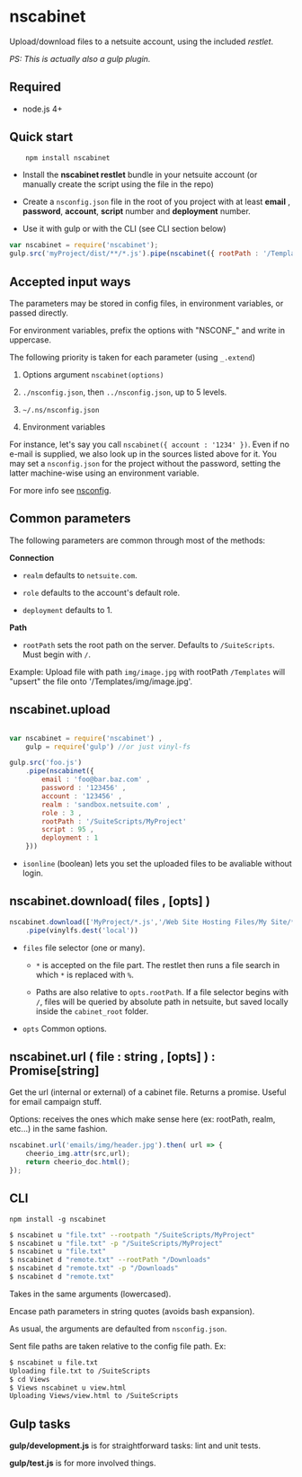 # nscabinet

Upload/download files to a netsuite account, using the included _restlet_.

_PS: This is actually also a gulp plugin._

## Required

 * node.js 4+

## Quick start
```bash
    npm install nscabinet
```
  - Install the __nscabinet restlet__ bundle in your netsuite account (or manually create the script using the file in the repo)

  - Create a `nsconfig.json` file in the root of you project with at least __email__ , __password__, __account__, __script__ number and __deployment__ number.

  - Use it with gulp or with the CLI (see CLI section below)
  
```javascript
var nscabinet = require('nscabinet');
gulp.src('myProject/dist/**/*.js').pipe(nscabinet({ rootPath : '/Templates' }));
```

## Accepted input ways

The parameters may be stored in config files, in environment variables, or passed directly.

For environment variables, prefix the options with "NSCONF_" and write in uppercase.

The following priority is taken for each parameter (using `_.extend`)

 1. Options argument `nscabinet(options)`

 2. `./nsconfig.json`, then `../nsconfig.json`, up to 5 levels.

 2. `~/.ns/nsconfig.json`

 3. Environment variables

For instance, let's say you call `nscabinet({ account : '1234' })`. Even if no e-mail is supplied, we also look up in the sources listed above for it. You may set a `nsconfig.json` for the project without the password, setting the latter machine-wise using an environment variable.

For more info see [nsconfig](https://github.com/suiteplus/nsconfig).

## Common parameters

The following parameters are common through most of the methods:

__Connection__

 * `realm` defaults to `netsuite.com`.

 * `role` defaults to the account's default role.

 * `deployment` defaults to 1.

__Path__

 * `rootPath` sets the root path on the server. Defaults to `/SuiteScripts`. Must begin with `/`.

Example: Upload file with path `img/image.jpg` with rootPath `/Templates` will "upsert" the file
onto '/Templates/img/image.jpg'.

## nscabinet.upload

```javascript

var nscabinet = require('nscabinet') ,
	gulp = require('gulp') //or just vinyl-fs

gulp.src('foo.js')
	.pipe(nscabinet({
		email : 'foo@bar.baz.com' ,
		password : '123456' ,
		account : '123456' ,
		realm : 'sandbox.netsuite.com' ,
		role : 3 ,
		rootPath : '/SuiteScripts/MyProject'
		script : 95 ,
		deployment : 1
	}))

```

 * `isonline` (boolean) lets you set the uploaded files to be avaliable
   without login.

## nscabinet.download( files , [opts] )

```javascript
nscabinet.download(['MyProject/*.js','/Web Site Hosting Files/My Site/*.html'])
	.pipe(vinylfs.dest('local'))

```

  * `files` file selector (one or many).
    
    * `*` is accepted on the file part. The restlet then runs a file search in which `*` is replaced with `%`.
    
    * Paths are also relative to `opts.rootPath`. If a file selector begins with `/`, files will be queried
      by absolute path in netsuite, but saved locally inside the `cabinet_root` folder.
  
  * `opts` Common options.


## nscabinet.url ( file : string , [opts] ) : Promise[string]

Get the url (internal or external) of a cabinet file. Returns a promise. 
Useful for email campaign stuff.

Options: receives the ones which make sense here (ex: rootPath, realm, etc...) in the
same fashion.

```javascript
nscabinet.url('emails/img/header.jpg').then( url => {
    cheerio_img.attr(src,url);
    return cheerio_doc.html();
});
```

## CLI

	npm install -g nscabinet

```bash
$ nscabinet u "file.txt" --rootpath "/SuiteScripts/MyProject"
$ nscabinet u "file.txt" -p "/SuiteScripts/MyProject"
$ nscabinet u "file.txt"
$ nscabinet d "remote.txt" --rootPath "/Downloads"
$ nscabinet d "remote.txt" -p "/Downloads"
$ nscabinet d "remote.txt"
```

Takes in the same arguments (lowercased).

Encase path parameters in string quotes (avoids bash expansion).

As usual, the arguments are defaulted from `nsconfig.json`.

Sent file paths are taken relative to the config file path. Ex:

```bash
$ nscabinet u file.txt
Uploading file.txt to /SuiteScripts
$ cd Views
$ Views nscabinet u view.html
Uploading Views/view.html to /SuiteScripts
```

## Gulp tasks

**gulp/development.js** is for straightforward tasks: lint and unit tests.

**gulp/test.js** is for more involved things.
